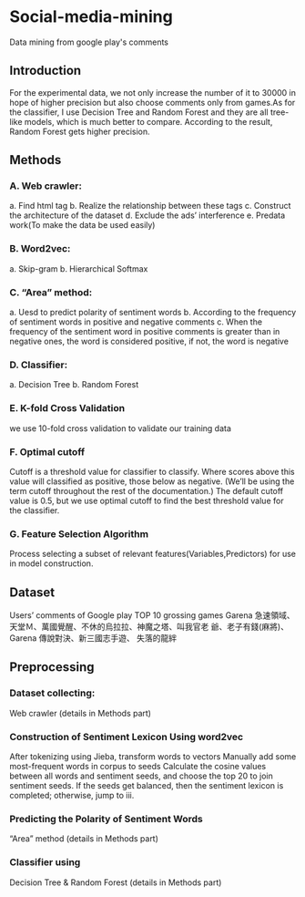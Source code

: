# Social-media-mining
Data mining from google play's comments

## Introduction
For the experimental data, we not only increase the number of it to 30000 in hope of higher precision 
but also choose comments only from games.As for the classifier, I use Decision Tree and Random Forest 
and they are all tree-like models, which is much better to compare. 
According to the result, Random Forest gets higher precision.

## Methods
### A. Web crawler:
a. Find html tag
b. Realize the relationship between these tags
c. Construct the architecture of the dataset
d. Exclude the ads’ interference
e. Predata work(To make the data be used easily)

### B. Word2vec:
a. Skip-gram
b. Hierarchical Softmax

### C. “Area” method:
a. Uesd to predict polarity of sentiment words
b. According to the frequency of sentiment words in positive and negative
comments
c. When the frequency of the sentiment word in positive comments is greater
than in negative ones, the word is considered positive, if not, the word is
negative

### D. Classifier:
a. Decision Tree
b. Random Forest

### E. K-fold Cross Validation
we use 10-fold cross validation to validate our training data


### F. Optimal cutoff
Cutoff is a threshold value for classifier to classify. Where scores above this value
will classified as positive, those below as negative. (We’ll be using the term cutoff
throughout the rest of the documentation.) The default cutoff value is 0.5, but
we use optimal cutoff to find the best threshold value for the classifier.
 
### G. Feature Selection Algorithm
Process selecting a subset of relevant features(Variables,Predictors) for use in
model construction. 

## Dataset
Users’ comments of Google play TOP 10 grossing games
Garena 急速領域、天堂Ｍ、萬國覺醒、不休的烏拉拉、神魔之塔、叫我官老
爺、老子有錢(麻將)、Garena 傳說對決、新三國志手遊、 失落的龍絆

## Preprocessing
### Dataset collecting:
Web crawler (details in Methods part)
### Construction of Sentiment Lexicon Using word2vec
After tokenizing using Jieba, transform words to vectors
Manually add some most-frequent words in corpus to seeds
Calculate the cosine values between all words and sentiment seeds, and choose the top 20 to join sentiment seeds.
If the seeds get balanced, then the sentiment lexicon is completed; otherwise, jump to iii.
### Predicting the Polarity of Sentiment Words
“Area” method (details in Methods part)
### Classifier using
Decision Tree & Random Forest (details in Methods part)

